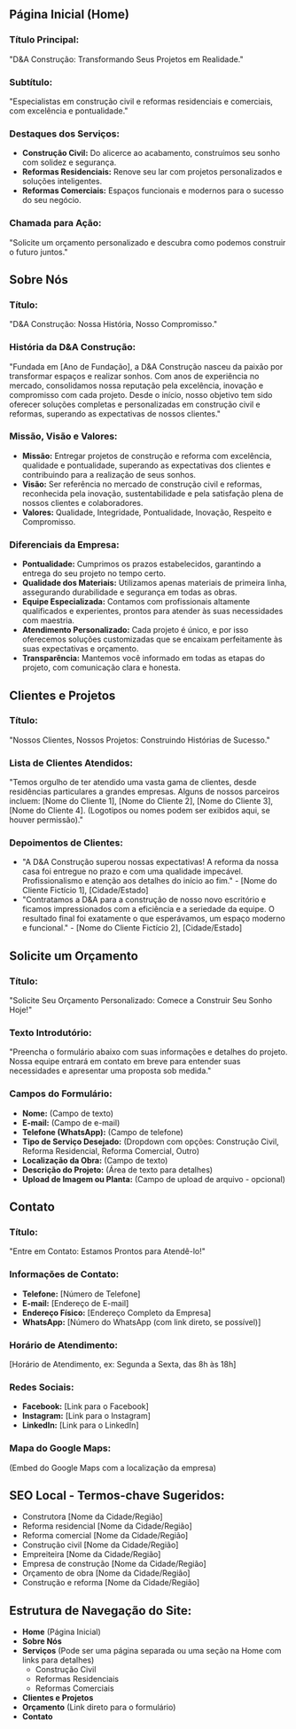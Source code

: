
## Página Inicial (Home)

### Título Principal:
"D&A Construção: Transformando Seus Projetos em Realidade."

### Subtítulo:
"Especialistas em construção civil e reformas residenciais e comerciais, com excelência e pontualidade."

### Destaques dos Serviços:
- **Construção Civil:** Do alicerce ao acabamento, construímos seu sonho com solidez e segurança.
- **Reformas Residenciais:** Renove seu lar com projetos personalizados e soluções inteligentes.
- **Reformas Comerciais:** Espaços funcionais e modernos para o sucesso do seu negócio.

### Chamada para Ação:
"Solicite um orçamento personalizado e descubra como podemos construir o futuro juntos."



## Sobre Nós

### Título:
"D&A Construção: Nossa História, Nosso Compromisso."

### História da D&A Construção:
"Fundada em [Ano de Fundação], a D&A Construção nasceu da paixão por transformar espaços e realizar sonhos. Com anos de experiência no mercado, consolidamos nossa reputação pela excelência, inovação e compromisso com cada projeto. Desde o início, nosso objetivo tem sido oferecer soluções completas e personalizadas em construção civil e reformas, superando as expectativas de nossos clientes."

### Missão, Visão e Valores:
- **Missão:** Entregar projetos de construção e reforma com excelência, qualidade e pontualidade, superando as expectativas dos clientes e contribuindo para a realização de seus sonhos.
- **Visão:** Ser referência no mercado de construção civil e reformas, reconhecida pela inovação, sustentabilidade e pela satisfação plena de nossos clientes e colaboradores.
- **Valores:** Qualidade, Integridade, Pontualidade, Inovação, Respeito e Compromisso.

### Diferenciais da Empresa:
- **Pontualidade:** Cumprimos os prazos estabelecidos, garantindo a entrega do seu projeto no tempo certo.
- **Qualidade dos Materiais:** Utilizamos apenas materiais de primeira linha, assegurando durabilidade e segurança em todas as obras.
- **Equipe Especializada:** Contamos com profissionais altamente qualificados e experientes, prontos para atender às suas necessidades com maestria.
- **Atendimento Personalizado:** Cada projeto é único, e por isso oferecemos soluções customizadas que se encaixam perfeitamente às suas expectativas e orçamento.
- **Transparência:** Mantemos você informado em todas as etapas do projeto, com comunicação clara e honesta.



## Clientes e Projetos

### Título:
"Nossos Clientes, Nossos Projetos: Construindo Histórias de Sucesso."

### Lista de Clientes Atendidos:
"Temos orgulho de ter atendido uma vasta gama de clientes, desde residências particulares a grandes empresas. Alguns de nossos parceiros incluem: [Nome do Cliente 1], [Nome do Cliente 2], [Nome do Cliente 3], [Nome do Cliente 4]. (Logotipos ou nomes podem ser exibidos aqui, se houver permissão)."

### Depoimentos de Clientes:
- "A D&A Construção superou nossas expectativas! A reforma da nossa casa foi entregue no prazo e com uma qualidade impecável. Profissionalismo e atenção aos detalhes do início ao fim." - [Nome do Cliente Fictício 1], [Cidade/Estado]
- "Contratamos a D&A para a construção de nosso novo escritório e ficamos impressionados com a eficiência e a seriedade da equipe. O resultado final foi exatamente o que esperávamos, um espaço moderno e funcional." - [Nome do Cliente Fictício 2], [Cidade/Estado]



## Solicite um Orçamento

### Título:
"Solicite Seu Orçamento Personalizado: Comece a Construir Seu Sonho Hoje!"

### Texto Introdutório:
"Preencha o formulário abaixo com suas informações e detalhes do projeto. Nossa equipe entrará em contato em breve para entender suas necessidades e apresentar uma proposta sob medida."

### Campos do Formulário:
- **Nome:** (Campo de texto)
- **E-mail:** (Campo de e-mail)
- **Telefone (WhatsApp):** (Campo de telefone)
- **Tipo de Serviço Desejado:** (Dropdown com opções: Construção Civil, Reforma Residencial, Reforma Comercial, Outro)
- **Localização da Obra:** (Campo de texto)
- **Descrição do Projeto:** (Área de texto para detalhes)
- **Upload de Imagem ou Planta:** (Campo de upload de arquivo - opcional)



## Contato

### Título:
"Entre em Contato: Estamos Prontos para Atendê-lo!"

### Informações de Contato:
- **Telefone:** [Número de Telefone]
- **E-mail:** [Endereço de E-mail]
- **Endereço Físico:** [Endereço Completo da Empresa]
- **WhatsApp:** [Número do WhatsApp (com link direto, se possível)]

### Horário de Atendimento:
[Horário de Atendimento, ex: Segunda a Sexta, das 8h às 18h]

### Redes Sociais:
- **Facebook:** [Link para o Facebook]
- **Instagram:** [Link para o Instagram]
- **LinkedIn:** [Link para o LinkedIn]

### Mapa do Google Maps:
(Embed do Google Maps com a localização da empresa)



## SEO Local - Termos-chave Sugeridos:

- Construtora [Nome da Cidade/Região]
- Reforma residencial [Nome da Cidade/Região]
- Reforma comercial [Nome da Cidade/Região]
- Construção civil [Nome da Cidade/Região]
- Empreiteira [Nome da Cidade/Região]
- Empresa de construção [Nome da Cidade/Região]
- Orçamento de obra [Nome da Cidade/Região]
- Construção e reforma [Nome da Cidade/Região]

## Estrutura de Navegação do Site:

- **Home** (Página Inicial)
- **Sobre Nós**
- **Serviços** (Pode ser uma página separada ou uma seção na Home com links para detalhes)
  - Construção Civil
  - Reformas Residenciais
  - Reformas Comerciais
- **Clientes e Projetos**
- **Orçamento** (Link direto para o formulário)
- **Contato**


